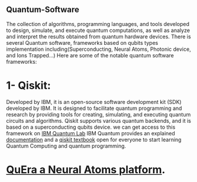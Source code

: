## Quantum-Software
The collection of algorithms, programming languages, and tools developed to design, simulate, and execute quantum computations, as well as analyze and interpret the results obtained from quantum hardware devices.
There is several Quantum software, frameworks based on qubits types implementation including(Superconducting, Neural Atoms, Photonic device, and Ions Trapped...)
Here are some of the notable quantum software frameworks:
# 1-  Qiskit: 
Developed by IBM, it is an open-source software development kit (SDK) developed by IBM. It is designed to facilitate quantum programming and research by providing tools for creating, simulating, and executing quantum circuits and algorithms. Qiskit supports various quantum backends, and it is based on a superconducting qubits device. we can get access to this framework on [IBM Quantum Lab](https://quantum-computing.ibm.com/lab) IBM Quantum provides an explained [documentation](https://qiskit.org/documentation/) and a [qiskit textbook](https://qiskit.org/learn/) open for everyone to start learning Quantum Computing and quantum programming.

# [QuEra a Neural Atoms platform](https://github.com/QuEraComputing/quera-education/).
